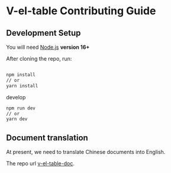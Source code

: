 # V-el-table Contributing Guide


## Development Setup

You will need [Node.js](https://nodejs.org) **version 16+**

After cloning the repo, run:

```bash

npm install
// or
yarn install

```

develop

```bash
npm run dev
// or 
yarn dev
```

## Document translation

At present, we need to translate Chinese documents into English.

The repo url [v-el-table-doc](https://github.com/weiquanju/v-el-table-doc).
